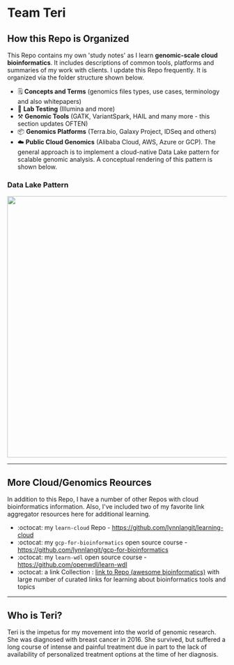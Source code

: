 # Team Teri


## How this Repo is Organized

This Repo contains my own 'study notes' as I learn **genomic-scale cloud bioinformatics**. It includes descriptions of common tools, platforms and summaries of my work with clients. I update this Repo frequently. It is organized via the folder structure shown below.

- 🗒️ **Concepts and Terms** (genomics files types, use cases, terminology and also whitepapers)
- 🧬 **Lab Testing** (Illumina and more)
- ⚒️ **Genomic Tools** (GATK, VariantSpark, HAIL and many more - this section updates OFTEN)
- 📦 **Genomics Platforms** (Terra.bio, Galaxy Project, IDSeq and others)
- ☁️ **Public Cloud Genomics** (Alibaba Cloud, AWS, Azure or GCP). The general approach is to implement a cloud-native Data Lake pattern for scalable genomic analysis. A conceptual rendering of this pattern is shown below.

### Data Lake Pattern

<img src="https://github.com/lynnlangit/gcp-for-bioinformatics/blob/master/images/data-lake.png" width=600>

---

## More Cloud/Genomics Reources

In addition to this Repo, I have a number of other Repos with cloud bioinformatics information. Also, I've included two of my favorite link aggregator resources here for additional learning.

- :octocat: my `learn-cloud` Repo - https://github.com/lynnlangit/learning-cloud
- :octocat: my `gcp-for-bioinformatics` open source course - https://github.com/lynnlangit/gcp-for-bioinformatics
- :octocat: my `learn-wdl` open source course - https://github.com/openwdl/learn-wdl
- :octocat: a link Collection : [link to Repo (awesome bioinformatics)](https://github.com/openbiox/awosome-bioinformatics) with large number of curated links for learning about bioinformatics tools and topics

---

## Who is Teri?

Teri is the impetus for my movement into the world of genomic research. She was diagnosed with breast cancer in 2016. She survived, but suffered a long course of intense and painful treatment due in part to the lack of availability of personalized treatment options at the time of her diagnosis.

